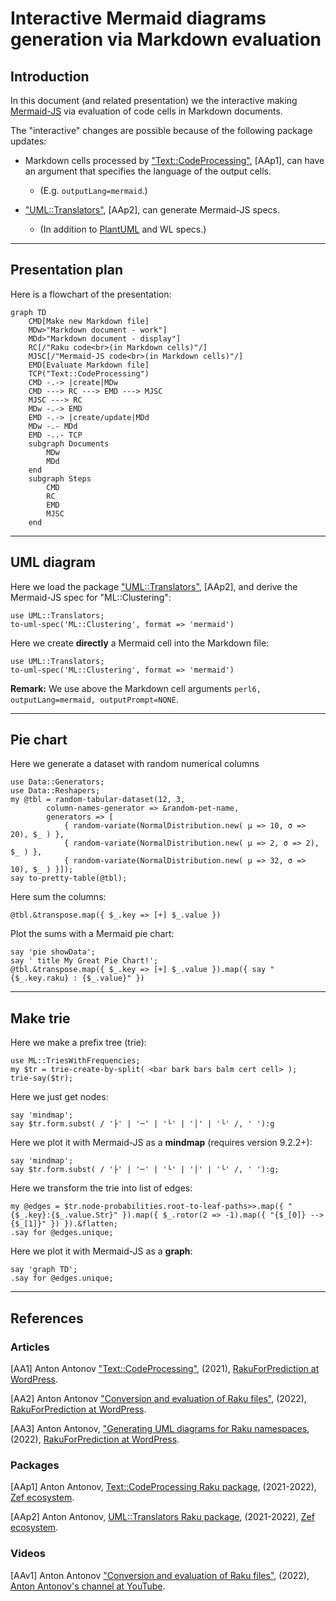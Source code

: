 # Interactive Mermaid diagrams generation via Markdown evaluation

## Introduction 

In this document (and related presentation) we the interactive making 
[Mermaid-JS](https://mermaid-js.github.io/mermaid/)
via evaluation of code cells in Markdown documents.

The "interactive" changes are possible because of the following package updates:

- Markdown cells processed by ["Text::CodeProcessing"](https://raku.land/zef:antononcube/Text::CodeProcessing), [AAp1],
  can have an argument that specifies the language of the output cells. 
   - (E.g. `outputLang=mermaid`.)

- ["UML::Translators"](https://raku.land/zef:antononcube/UML::Translators), [AAp2], can generate 
  Mermaid-JS specs. 
  - (In addition to [PlantUML](https://plantuml.com) and WL specs.) 

-------

## Presentation plan

Here is a flowchart of the presentation:

```mermaid
graph TD
    CMD[Make new Markdown file]
    MDw>"Markdown document - work"]
    MDd>"Markdown document - display"]
    RC[/"Raku code<br>(in Markdown cells)"/]
    MJSC[/"Mermaid-JS code<br>(in Markdown cells)"/]
    EMD[Evaluate Markdown file]
    TCP("Text::CodeProcessing")
    CMD -.-> |create|MDw
    CMD ---> RC ---> EMD ---> MJSC
    MJSC ---> RC
    MDw -.-> EMD
    EMD -.-> |create/update|MDd
    MDw -.- MDd
    EMD -..- TCP
    subgraph Documents
        MDw
        MDd
    end
    subgraph Steps
        CMD
        RC
        EMD
        MJSC
    end    
```

-------

## UML diagram

Here we load the package 
["UML::Translators"](https://raku.land/zef:antononcube/UML::Translators), [AAp2],
and derive the Mermaid-JS spec for "ML::Clustering":

```perl6
use UML::Translators;
to-uml-spec('ML::Clustering', format => 'mermaid')
```

Here we create **directly** a Mermaid cell into the Markdown file:

```perl6, outputLang=mermaid, outputPrompt=NONE
use UML::Translators;
to-uml-spec('ML::Clustering', format => 'mermaid')
```

**Remark:** We use above the Markdown cell arguments `perl6, outputLang=mermaid, outputPrompt=NONE`. 

------

## Pie chart

Here we generate a dataset with random numerical columns

```perl6
use Data::Generators;
use Data::Reshapers;
my @tbl = random-tabular-dataset(12, 3, 
        column-names-generator => &random-pet-name, 
        generators => [
            { random-variate(NormalDistribution.new( µ => 10, σ => 20), $_ ) },
            { random-variate(NormalDistribution.new( µ => 2, σ => 2), $_ ) },
            { random-variate(NormalDistribution.new( µ => 32, σ => 10), $_ ) }]);
say to-pretty-table(@tbl);
```

Here sum the columns:

```perl6
@tbl.&transpose.map({ $_.key => [+] $_.value })
```

Plot the sums with a Mermaid pie chart:

```perl6, outputLang=mermaid, outputPrompt=NONE
say 'pie showData';
say ' title My Great Pie Chart!';
@tbl.&transpose.map({ $_.key => [+] $_.value }).map({ say " {$_.key.raku} : {$_.value}" })
```

------

## Make trie 

Here we make a prefix tree (trie):

```perl6
use ML::TriesWithFrequencies;
my $tr = trie-create-by-split( <bar bark bars balm cert cell> );
trie-say($tr);
```

Here we just get nodes:

```perl6, outputPrompt=NONE
say 'mindmap';
say $tr.form.subst( / '├' | '─' | '└' | '│' | '└' /, ' '):g
```

Here we plot it with Mermaid-JS as a **mindmap** (requires version 9.2.2+):

```perl6, outputLang=mermaid, outputPrompt=NONE, eval=FALSE
say 'mindmap';
say $tr.form.subst( / '├' | '─' | '└' | '│' | '└' /, ' '):g;
```

Here we transform the trie into list of edges:

```perl6
my @edges = $tr.node-probabilities.root-to-leaf-paths>>.map({ "{$_.key}:{$_.value.Str}" }).map({ $_.rotor(2 => -1).map({ "{$_[0]} --> {$_[1]}" }) }).&flatten;
.say for @edges.unique; 
```

Here we plot it with Mermaid-JS as a **graph**:

```perl6, outputLang=mermaid, outputPrompt=NONE
say 'graph TD';
.say for @edges.unique; 
```

------

## References

### Articles

[AA1] Anton Antonov
["Text::CodeProcessing"](https://rakuforprediction.wordpress.com/2021/07/13/raku-textcodeprocessing/),
(2021),
[RakuForPrediction at WordPress](https://rakuforprediction.wordpress.com/2022/11/05/conversion-and-evaluation-of-raku-files/).

[AA2] Anton Antonov
["Conversion and evaluation of Raku files"](https://rakuforprediction.wordpress.com/2022/11/05/conversion-and-evaluation-of-raku-files/),
(2022),
[RakuForPrediction at WordPress](https://rakuforprediction.wordpress.com/2022/11/05/conversion-and-evaluation-of-raku-files/).

[AA3] Anton Antonov,
["Generating UML diagrams for Raku namespaces](https://rakuforprediction.wordpress.com/2022/06/12/generating-uml-diagrams-for-raku-namespaces/),
(2022),
[RakuForPrediction at WordPress](https://rakuforprediction.wordpress.com/2022/11/05/conversion-and-evaluation-of-raku-files/).


### Packages

[AAp1] Anton Antonov,
[Text::CodeProcessing Raku package](https://raku.land/zef:antononcube/Text::CodeProcessing),
(2021-2022),
[Zef ecosystem](https://raku.land/zef:antononcube).

[AAp2] Anton Antonov,
[UML::Translators Raku package](https://raku.land/zef:antononcube/UML::Translators),
(2021-2022),
[Zef ecosystem](https://raku.land/zef:antononcube).

### Videos

[AAv1] Anton Antonov
["Conversion and evaluation of Raku files"](https://www.youtube.com/watch?v=GJO7YqjGn6o),
(2022),
[Anton Antonov's channel at YouTube](https://www.youtube.com/@AAA4prediction).